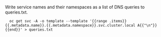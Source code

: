 

Write service names and their namespaces as a list of DNS queries to queries.txt.

```shell
  oc get svc -A -o template --template '{{range .items}}{{.metadata.name}}.{{.metadata.namespace}}.svc.cluster.local A{{"\n"}}{{end}}' > queries.txt
```